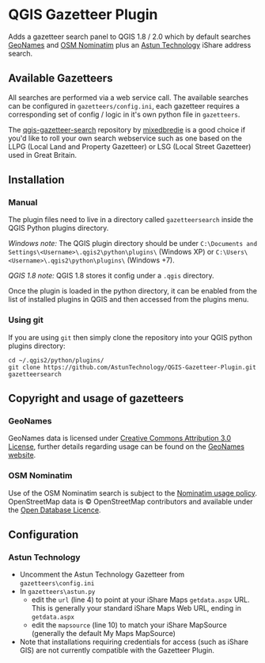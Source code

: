 # QGIS Gazetteer Plugin

Adds a gazetteer search panel to QGIS 1.8 / 2.0 which by default searches [GeoNames](http://www.geonames.org/) and [OSM Nominatim](http://wiki.openstreetmap.org/wiki/Nominatim) plus an [Astun Technology](http://astuntechnology.com) iShare address search.

## Available Gazetteers

All searches are performed via a web service call. The available searches can be configured in `gazetteers/config.ini`, each gazetteer requires a corresponding set of config / logic in it's own python file in `gazetteers`.

The [qgis-gazetteer-search](https://github.com/mixedbredie/qgis-gazetteer-search) repository by [mixedbredie](https://github.com/mixedbredie) is a good choice if you'd like to roll your own search webservice such as one based on the LLPG (Local Land and Property Gazetteer) or LSG (Local Street Gazetteer) used in Great Britain.

## Installation

### Manual

The plugin files need to live in a directory called `gazetteersearch` inside the QGIS Python plugins directory.

*Windows note:* The QGIS plugin directory should be under `C:\Documents and Settings\<Username>\.qgis2\python\plugins\` (Windows XP) or `C:\Users\<Username>\.qgis2\python\plugins\` (Windows +7).

*QGIS 1.8 note:* QGIS 1.8 stores it config under a `.qgis` directory.

Once the plugin is loaded in the python directory, it can be enabled from the list of installed plugins in QGIS and then accessed from the plugins menu.

### Using git

If you are using `git` then simply clone the repository into your QGIS python plugins directory:

    cd ~/.qgis2/python/plugins/
    git clone https://github.com/AstunTechnology/QGIS-Gazetteer-Plugin.git gazetteersearch

## Copyright and usage of gazetteers

### GeoNames

GeoNames data is licensed under [Creative Commons Attribution 3.0 License](http://creativecommons.org/licenses/by/3.0/), further details regarding usage can be found on the [GeoNames website](http://www.geonames.org/).

### OSM Nominatim

Use of the OSM Nominatim search is subject to the [Nominatim usage policy](http://wiki.openstreetmap.org/wiki/Nominatim_usage_policy). OpenStreetMap data is © OpenStreetMap contributors and available under the [Open Database Licence](www.openstreetmap.org/copyright).

## Configuration

### Astun Technology

* Uncomment the Astun Technology Gazetteer from `gazetteers\config.ini`
* In `gazetteers\astun.py`
    * edit the `url` (line 4) to point at your iShare Maps `getdata.aspx` URL. This is generally your standard iShare Maps Web URL, ending in `getdata.aspx`
    * edit the `mapsource` (line 10) to match your iShare MapSource (generally the default My Maps MapSource)
* Note that installations requiring credentials for access (such as iShare GIS) are not currently compatible with the Gazetteer Plugin.
